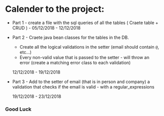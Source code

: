 # Calender to the project:
* Part 1 - create a file with the sql queries of all the tables ( Craete table + CRUD ) - 05/12/2018 - 12/12/2018
* Part 2 - Craete java bean classes for the tables in the DB.
  * Create all the logical validations in the setter (email should contain `@`, etc...)
  * Every non-valid value that is passed to the setter - will throw an error (create a matching error class to each validation)    
  
   12/12/2018 - 19/12/2018
* Part 3 - Add to the setter of email (that is in person and company) a validation that checks if the email is valid - with a regular_expressions   

   19/12/2018 - 23/12/2018
### Good Luck
